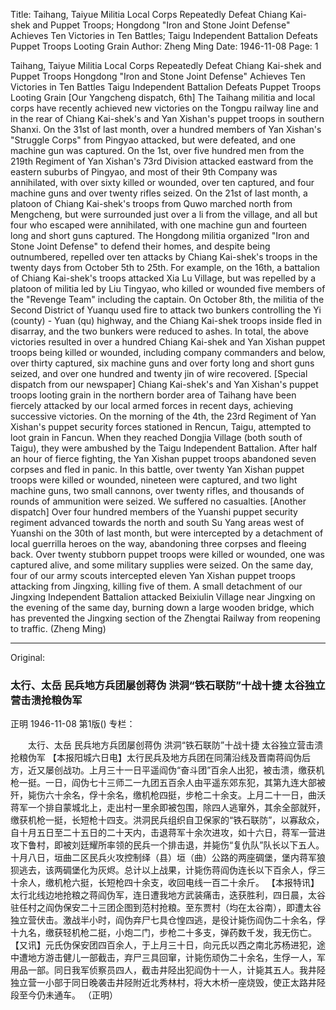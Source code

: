 Title: Taihang, Taiyue Militia Local Corps Repeatedly Defeat Chiang Kai-shek and Puppet Troops; Hongdong "Iron and Stone Joint Defense" Achieves Ten Victories in Ten Battles; Taigu Independent Battalion Defeats Puppet Troops Looting Grain
Author: Zheng Ming
Date: 1946-11-08
Page: 1

Taihang, Taiyue
    Militia Local Corps Repeatedly Defeat Chiang Kai-shek and Puppet Troops
    Hongdong "Iron and Stone Joint Defense" Achieves Ten Victories in Ten Battles Taigu Independent Battalion Defeats Puppet Troops Looting Grain
    [Our Yangcheng dispatch, 6th] The Taihang militia and local corps have recently achieved new victories on the Tongpu railway line and in the rear of Chiang Kai-shek's and Yan Xishan's puppet troops in southern Shanxi. On the 31st of last month, over a hundred members of Yan Xishan's "Struggle Corps" from Pingyao attacked, but were defeated, and one machine gun was captured. On the 1st, over five hundred men from the 219th Regiment of Yan Xishan's 73rd Division attacked eastward from the eastern suburbs of Pingyao, and most of their 9th Company was annihilated, with over sixty killed or wounded, over ten captured, and four machine guns and over twenty rifles seized. On the 21st of last month, a platoon of Chiang Kai-shek's troops from Quwo marched north from Mengcheng, but were surrounded just over a li from the village, and all but four who escaped were annihilated, with one machine gun and fourteen long and short guns captured. The Hongdong militia organized "Iron and Stone Joint Defense" to defend their homes, and despite being outnumbered, repelled over ten attacks by Chiang Kai-shek's troops in the twenty days from October 5th to 25th. For example, on the 16th, a battalion of Chiang Kai-shek's troops attacked Xia Lu Village, but was repelled by a platoon of militia led by Liu Tingyao, who killed or wounded five members of the "Revenge Team" including the captain. On October 8th, the militia of the Second District of Yuanqu used fire to attack two bunkers controlling the Yi (county) - Yuan (qu) highway, and the Chiang Kai-shek troops inside fled in disarray, and the two bunkers were reduced to ashes. In total, the above victories resulted in over a hundred Chiang Kai-shek and Yan Xishan puppet troops being killed or wounded, including company commanders and below, over thirty captured, six machine guns and over forty long and short guns seized, and over one hundred and twenty jin of wire recovered.
    [Special dispatch from our newspaper] Chiang Kai-shek's and Yan Xishan's puppet troops looting grain in the northern border area of Taihang have been fiercely attacked by our local armed forces in recent days, achieving successive victories. On the morning of the 4th, the 23rd Regiment of Yan Xishan's puppet security forces stationed in Rencun, Taigu, attempted to loot grain in Fancun. When they reached Dongjia Village (both south of Taigu), they were ambushed by the Taigu Independent Battalion. After half an hour of fierce fighting, the Yan Xishan puppet troops abandoned seven corpses and fled in panic. In this battle, over twenty Yan Xishan puppet troops were killed or wounded, nineteen were captured, and two light machine guns, two small cannons, over twenty rifles, and thousands of rounds of ammunition were seized. We suffered no casualties.
    [Another dispatch] Over four hundred members of the Yuanshi puppet security regiment advanced towards the north and south Su Yang areas west of Yuanshi on the 30th of last month, but were intercepted by a detachment of local guerrilla heroes on the way, abandoning three corpses and fleeing back. Over twenty stubborn puppet troops were killed or wounded, one was captured alive, and some military supplies were seized. On the same day, four of our army scouts intercepted eleven Yan Xishan puppet troops attacking from Jingxing, killing five of them. A small detachment of our Jingxing Independent Battalion attacked Beixiulin Village near Jingxing on the evening of the same day, burning down a large wooden bridge, which has prevented the Jingxing section of the Zhengtai Railway from reopening to traffic.
                                                                                                (Zheng Ming)



<hr /> 

Original: 


### 太行、太岳  民兵地方兵团屡创蒋伪  洪洞“铁石联防”十战十捷  太谷独立营击溃抢粮伪军
正明
1946-11-08
第1版()
专栏：

　　太行、太岳
    民兵地方兵团屡创蒋伪
    洪洞“铁石联防”十战十捷  太谷独立营击溃抢粮伪军
    【本报阳城六日电】太行民兵及地方兵团在同蒲沿线及晋南蒋阎伪后方，近又屡创战功。上月三十一日平遥阎伪“奋斗团”百余人出犯，被击溃，缴获机枪一挺。一日，阎伪七十三师二一九团五百余人由平遥东郊东犯，其第九连大部被歼，毙伤六十余名，俘十余名，缴机枪四挺，步枪二十余支。上月二十一日，曲沃蒋军一个排自蒙城北上，走出村一里余即被包围，除四人逃窜外，其余全部就歼，缴获机枪一挺，长短枪十四支。洪洞民兵组织自卫保家的“铁石联防”，以寡敌众，自十月五日至二十五日的二十天内，击退蒋军十余次进攻，如十六日，蒋军一营进攻下鲁村，即被刘廷耀所率领的民兵一个排击退，并毙伤“复仇队”队长以下五人。十月八日，垣曲二区民兵火攻控制绎（县）垣（曲）公路的两座碉堡，堡内蒋军狼狈逃去，该两碉堡化为灰烬。总计以上战果，计毙伤蒋阎伪连长以下百余人，俘三十余人，缴机枪六挺，长短枪四十余支，收回电线一百二十余斤。
    【本报特讯】太行北线边地抢粮之蒋阎伪军，连日遭我地方武装痛击，迭获胜利，四日晨，太谷驻任村之阎伪保安二十三团企图到范村抢粮。至东贾村（均在太谷南），即遭太谷独立营伏击。激战半小时，阎伪弃尸七具仓惶四逃，是役计毙伤阎伪二十余名，俘十九名，缴获轻机枪二挺，小炮二门，步枪二十多支，弹药数千发，我无伤亡。
    【又讯】元氏伪保安团四百余人，于上月三十日，向元氏以西之南北苏杨进犯，途中遭地方游击健儿一部截击，弃尸三具回窜，计毙伤顽伪二十余名，生俘一人，军用品一部。同日我军侦察员四人，截击井陉出犯阎伪十一人，计毙其五人。我井陉独立营一小部于同日晚袭击井陉附近北秀林村，将大木桥一座烧毁，使正太路井陉段至今仍未通车。
                （正明）
